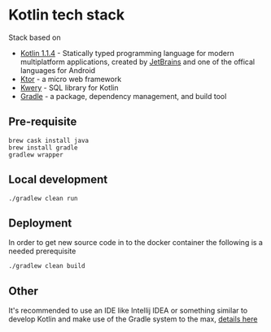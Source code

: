 # Kotlin tech stack
Stack based on
* [Kotlin 1.1.4](https://docs.python.org/3/whatsnew/3.6.html) - Statically typed programming language for modern multiplatform applications, created by [JetBrains](https://www.jetbrains.com/) and one of the offical languages for Android
* [Ktor](http://ktor.io/) - a micro web framework
* [Kwery](https://github.com/andrewoma/kwery) - SQL library for Kotlin
* [Gradle](https://gradle.org/) - a package, dependency management, and build tool

## Pre-requisite
```
brew cask install java
brew install gradle
gradlew wrapper
```

## Local development
```
./gradlew clean run
```

## Deployment
In order to get new source code in to the docker container the following is a needed prerequisite
```
./gradlew clean build

```

## Other
It's recommended to use an IDE like Intellij IDEA or something similar to develop Kotlin and make use of the Gradle system to the max, [details here](http://ktor.io/getting-started-idea.html)

